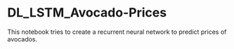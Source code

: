 # DL_LSTM_Avocado-Prices
This notebook tries to create a recurrent neural network to predict prices of avocados.
